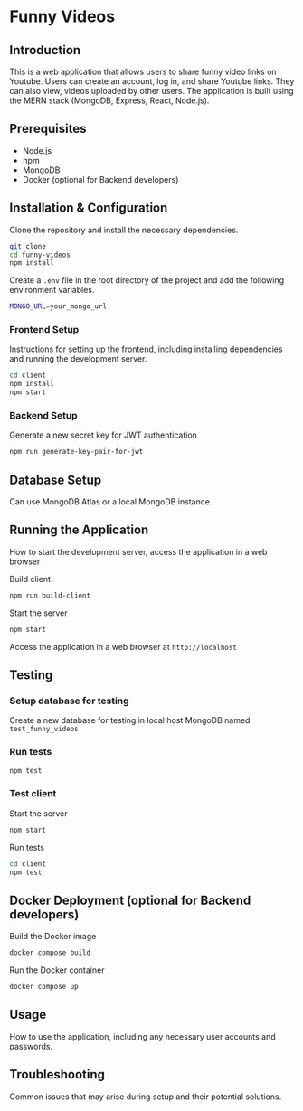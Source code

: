 # Funny Videos

## Introduction

This is a web application that allows users to share funny video links on Youtube. Users can create an account, log in, and share Youtube links. They can also view, videos uploaded by other users. The application is built using the MERN stack (MongoDB, Express, React, Node.js).

## Prerequisites

-   Node.js
-   npm
-   MongoDB
-   Docker (optional for Backend developers)

## Installation & Configuration

Clone the repository and install the necessary dependencies.

```bash
git clone
cd funny-videos
npm install
```

Create a `.env` file in the root directory of the project and add the following environment variables.

```bash
MONGO_URL=your_mongo_url
```

### Frontend Setup

Instructions for setting up the frontend, including installing dependencies and running the development server.

```bash
cd client
npm install
npm start
```

### Backend Setup

Generate a new secret key for JWT authentication

```bash
npm run generate-key-pair-for-jwt
```

## Database Setup

Can use MongoDB Atlas or a local MongoDB instance.

## Running the Application

How to start the development server, access the application in a web browser

Build client

```bash
npm run build-client
```

Start the server

```bash
npm start
```

Access the application in a web browser at `http://localhost`

## Testing

### Setup database for testing

Create a new database for testing in local host MongoDB named `test_funny_videos`

### Run tests

```bash
npm test
```

### Test client

Start the server

```bash
npm start
```

Run tests

```bash
cd client
npm test
```

## Docker Deployment (optional for Backend developers)

Build the Docker image

```bash
docker compose build
```

Run the Docker container

```bash
docker compose up
```

## Usage

How to use the application, including any necessary user accounts and passwords.

## Troubleshooting

Common issues that may arise during setup and their potential solutions.

